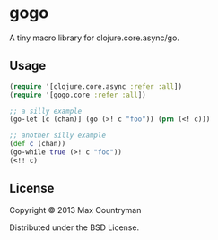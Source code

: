 # gogo

A tiny macro library for clojure.core.async/go.

## Usage

```clojure
(require '[clojure.core.async :refer :all])
(require '[gogo.core :refer :all])

;; a silly example
(go-let [c (chan)] (go (>! c "foo")) (prn (<! c)))

;; another silly example
(def c (chan))
(go-while true (>! c "foo"))
(<!! c)
```

## License

Copyright © 2013 Max Countryman

Distributed under the BSD License.
